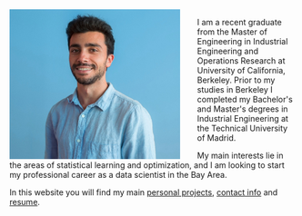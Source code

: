 <img align="left" width="300" src="personal_photo.jpg" style="float: left; padding-right: 30px">

I am a recent graduate from the Master of Engineering in Industrial Engineering and Operations Research at University of California, Berkeley.
Prior to my studies in Berkeley I completed my Bachelor's and Master's degrees in Industrial Engineering at the Technical University of Madrid.

My main interests lie in the areas of statistical learning and optimization, and I am looking to start my professional career as a data scientist in the Bay Area.

In this website you will find my main [personal projects](projects/projects.md), [contact info](contact.md) and [resume](resume/resume.md).
